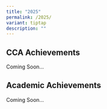 ```yaml
---
title: "2025"
permalink: /2025/
variant: tiptap
description: ""
---
```

<h2><strong>CCA Achievements</strong></h2>
<p>Coming Soon...</p>
<h2><strong>Academic Achievements</strong></h2>
<p>Coming Soon...</p>
<p></p>